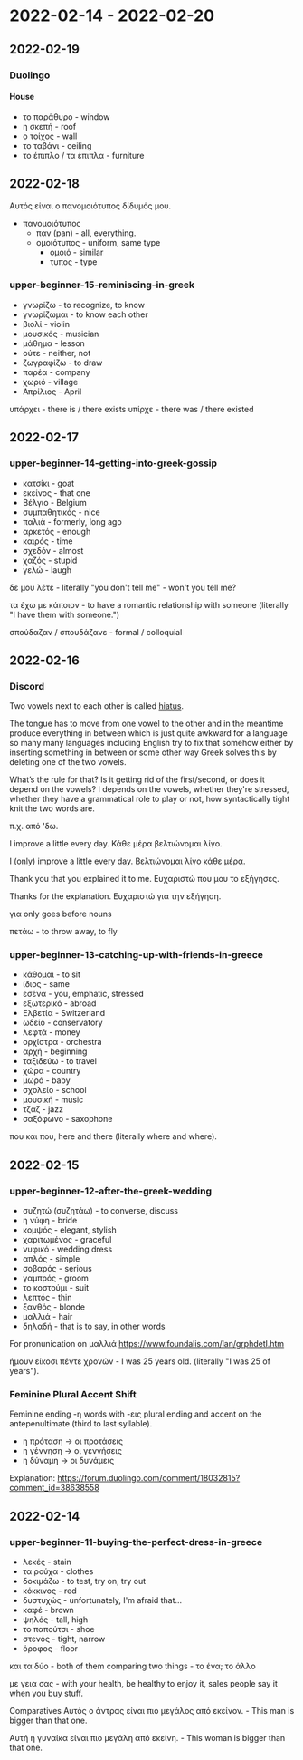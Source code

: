 # 2022-02-14 - 2022-02-20

## 2022-02-19

### Duolingo

#### House

* το παράθυρο - window
* η σκεπή - roof
* ο τοίχος - wall
* το ταβάνι - ceiling
* το έπιπλο / τα έπιπλα - furniture

## 2022-02-18

Αυτός είναι ο πανομοιότυπος δίδυμός μου.

* πανομοιότυπος
  * παν (pan) - all, everything.
  * ομοιότυπος - uniform, same type
    * ομοιό - similar
    * τυπος - type

### upper-beginner-15-reminiscing-in-greek

* γνωρίζω - to recognize, to know
* γνωρίζωμαι - to know each other
* βιολί - violin
* μουσικός - musician
* μάθημα - lesson
* ούτε - neither, not
* ζωγραφίζω - to draw
* παρέα - company
* χωριό - village
* Απρίλιος - April

υπάρχει - there is / there exists
υπίρχε - there was / there existed

## 2022-02-17

### upper-beginner-14-getting-into-greek-gossip

* κατσίκι - goat
* εκείνος - that one
* Βέλγιο - Belgium
* συμπαθητικός - nice
* παλιά - formerly, long ago
* αρκετός - enough
* καιρός - time
* σχεδόν - almost
* χαζός - stupid
* γελώ - laugh

δε μου λέτε - literally "you don't tell me" - won't you tell me?

τα έχω με κάποιον - to have a romantic relationship with someone (literally "I have them with someone.")

σπούδαζαν / σπουδάζανε - formal / colloquial

## 2022-02-16

### Discord

Two vowels next to each other is called [hiatus](https://en.wikipedia.org/wiki/Vowel_hiatus).

The tongue has to move from one vowel to the other and in the meantime produce everything in between which is just quite awkward for a language
so many many languages including English try to fix that somehow
either by inserting something in between
or some other way
Greek solves this by deleting one of the two vowels.

What’s the rule for that? Is it getting rid of the first/second, or does it depend on the vowels?
I depends on the vowels, whether they're stressed, whether they have a grammatical role to play or not, how syntactically tight knit the two words are.

π.χ. από 'δω.

I improve a little every day.
Κάθε μέρα βελτιώνομαι λίγο.

I (only) improve a little every day.
Βελτιώνομαι λίγο κάθε μέρα.

Thank you that you explained it to me.
Ευχαριστώ που μου το εξήγησες.

Thanks for the explanation.
Ευχαριστώ για την εξήγηση.

για only goes before nouns

πετάω - to throw away, to fly

### upper-beginner-13-catching-up-with-friends-in-greece

* κάθομαι - to sit
* ίδιος - same
* εσένα - you, emphatic, stressed
* εξωτερικό - abroad
* Ελβετία - Switzerland
* ωδείο - conservatory
* λεφτά - money
* ορχίστρα - orchestra
* αρχή - beginning
* ταξιδεύω - to travel
* χώρα - country
* μωρό - baby
* σχολείο - school
* μουσική - music
* τζαζ - jazz
* σαξόφωνο - saxophone

που και που, here and there (literally where and where).

## 2022-02-15

### upper-beginner-12-after-the-greek-wedding

* συζητώ (συζητάω) - to converse, discuss
* η νύφη - bride
* κομψός - elegant, stylish
* χαριτωμένος - graceful
* νυφικό - wedding dress
* απλός - simple
* σοβαρός - serious
* γαμπρός - groom
* το κοστούμι - suit
* λεπτός - thin
* ξανθός - blonde
* μαλλιά - hair
* δηλαδή - that is to say, in other words

For pronunication on μαλλιά
https://www.foundalis.com/lan/grphdetl.htm

ήμουν είκοσι πέντε χρονών - I was 25 years old. (literally "I was 25 of years").

### Feminine Plural Accent Shift

Feminine ending -η words with -εις plural ending and accent on the antepenultimate (third to last syllable).

* η πρόταση -> οι προτάσεις
* η γέννηση -> οι γεννήσεις
* η δύναμη -> οι δυνάμεις

Explanation:
https://forum.duolingo.com/comment/18032815?comment_id=38638558

## 2022-02-14

### upper-beginner-11-buying-the-perfect-dress-in-greece

* λεκές - stain
* τα ρούχα - clothes
* δοκιμάζω - to test, try on, try out
* κόκκινος - red
* δυστυχώς - unfortunately, I'm afraid that...
* καφέ - brown
* ψηλός - tall, high
* το παπούτσι - shoe
* στενός - tight, narrow
* όροφος - floor

και τα δύο - both of them
comparing two things - το ένα; το άλλο

με γεια σας - with your health, be healthy to enjoy it, sales people say it when you buy stuff.

Comparatives
Αυτός ο άντρας είναι πιο μεγάλος από εκείνον. - This man is bigger than that one.

Αυτή η γυναίκα είναι πιο μεγάλη από εκείνη. - This woman is bigger than that one.

